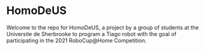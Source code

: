 # HomoDeUS
Welcome to the repo for HomoDeUS, a project by a group of students at the Universite de Sherbrooke to program a Tiago robot with the goal of participating in the 2021 RoboCup@Home Competition. 
